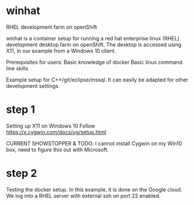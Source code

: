 # winhat
RHEL development farm on openShift

winhat is a container setup for running a red hat enterprise linux (RHEL) development desktop farm on openShift.
The desktop is accessed using X11, in our example from a Windows 10 client.

Prerequisites for users:
Basic knowledge of docker
Basic linux command line skills

Example setup for C++/git/eclipse/mssql.
It can easily be adapted for other development settings.

# step 1  
Setting up X11 on Windows 10
Follow https://x.cygwin.com/docs/ug/setup.html  

CURRENT SHOWSTOPPER & TODO:
I cannot install Cygwin on my Win10 box, need to figure this out with Microsoft.

# step 2
Testing the docker setup. In this example, it is done on the Google cloud.
We log into a RHEL server with external ssh on port 22 enabled.




